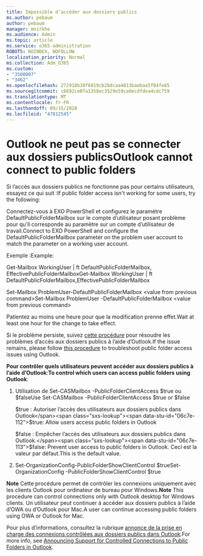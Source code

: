```yaml
---
title: Impossible d’accéder aux dossiers publics
ms.author: pebaum
author: pebaum
manager: mnirkhe
ms.audience: Admin
ms.topic: article
ms.service: o365-administration
ROBOTS: NOINDEX, NOFOLLOW
localization_priority: Normal
ms.collection: Adm_O365
ms.custom:
- "3500007"
- "3462"
ms.openlocfilehash: 272918b38f6019cb2bdcaa4013baebaa5f04fe85
ms.sourcegitcommit: c6692ce0fa1358ec3529e59ca0ecdfdea4cdc759
ms.translationtype: MT
ms.contentlocale: fr-FR
ms.lasthandoff: 09/15/2020
ms.locfileid: "47812545"
---
```

# <a name="outlook-cannot-connect-to-public-folders"></a><span data-ttu-id="06c7e-102">Outlook ne peut pas se connecter aux dossiers publics</span><span class="sxs-lookup"><span data-stu-id="06c7e-102">Outlook cannot connect to public folders</span></span>

<span data-ttu-id="06c7e-103">Si l’accès aux dossiers publics ne fonctionne pas pour certains utilisateurs, essayez ce qui suit :</span><span class="sxs-lookup"><span data-stu-id="06c7e-103">If public folder access isn't working for some users, try the following:</span></span>

<span data-ttu-id="06c7e-104">Connectez-vous à EXO PowerShell et configurez le paramètre DefaultPublicFolderMailbox sur le compte d’utilisateur posant problème pour qu’il corresponde au paramètre sur un compte d’utilisateur de travail.</span><span class="sxs-lookup"><span data-stu-id="06c7e-104">Connect to EXO PowerShell and configure the DefaultPublicFolderMailbox parameter on the problem user account to match the parameter on a working user account.</span></span>

<span data-ttu-id="06c7e-105">Exemple :</span><span class="sxs-lookup"><span data-stu-id="06c7e-105">Example:</span></span>

<span data-ttu-id="06c7e-106">Get-Mailbox WorkingUser | ft DefaultPublicFolderMailbox, EffectivePublicFolderMailbox</span><span class="sxs-lookup"><span data-stu-id="06c7e-106">Get-Mailbox WorkingUser | ft DefaultPublicFolderMailbox,EffectivePublicFolderMailbox</span></span>

<span data-ttu-id="06c7e-107">Set-Mailbox ProblemUser-DefaultPublicFolderMailbox \<value from previous command></span><span class="sxs-lookup"><span data-stu-id="06c7e-107">Set-Mailbox ProblemUser -DefaultPublicFolderMailbox \<value from previous command></span></span>

<span data-ttu-id="06c7e-108">Patientez au moins une heure pour que la modification prenne effet.</span><span class="sxs-lookup"><span data-stu-id="06c7e-108">Wait at least one hour for the change to take effect.</span></span>

<span data-ttu-id="06c7e-109">Si le problème persiste, suivez [cette procédure](https://aka.ms/pfcte) pour résoudre les problèmes d’accès aux dossiers publics à l’aide d’Outlook.</span><span class="sxs-lookup"><span data-stu-id="06c7e-109">If the issue remains, please follow [this procedure](https://aka.ms/pfcte) to troubleshoot public folder access issues using Outlook.</span></span>
 
<span data-ttu-id="06c7e-110">**Pour contrôler quels utilisateurs peuvent accéder aux dossiers publics à l’aide d’Outlook**:</span><span class="sxs-lookup"><span data-stu-id="06c7e-110">**To control which users can access public folders using Outlook**:</span></span>

1.  <span data-ttu-id="06c7e-111">Utilisation de Set-CASMailbox <mailboxname> -PublicFolderClientAccess $true ou $false</span><span class="sxs-lookup"><span data-stu-id="06c7e-111">Use Set-CASMailbox <mailboxname> -PublicFolderClientAccess $true or $false</span></span>  
      
    <span data-ttu-id="06c7e-112">$true : Autoriser l’accès des utilisateurs aux dossiers publics dans Outlook</span><span class="sxs-lookup"><span data-stu-id="06c7e-112">$true: Allow users access public folders in Outlook</span></span>  
      
    <span data-ttu-id="06c7e-113">$false : Empêcher l’accès des utilisateurs aux dossiers publics dans Outlook.</span><span class="sxs-lookup"><span data-stu-id="06c7e-113">$false: Prevent user access to public folders in Outlook.</span></span> <span data-ttu-id="06c7e-114">Ceci est la valeur par défaut.</span><span class="sxs-lookup"><span data-stu-id="06c7e-114">This is the default value.</span></span>  
        
2.  <span data-ttu-id="06c7e-115">Set-OrganizationConfig-PublicFolderShowClientControl $true</span><span class="sxs-lookup"><span data-stu-id="06c7e-115">Set-OrganizationConfig -PublicFolderShowClientControl $true</span></span>   
      
<span data-ttu-id="06c7e-116">**Note** Cette procédure permet de contrôler les connexions uniquement avec les clients Outlook pour ordinateur de bureau pour Windows.</span><span class="sxs-lookup"><span data-stu-id="06c7e-116">**Note** This procedure can control connections only with Outlook desktop for Windows clients.</span></span> <span data-ttu-id="06c7e-117">Un utilisateur peut continuer à accéder aux dossiers publics à l’aide d’OWA ou d’Outlook pour Mac.</span><span class="sxs-lookup"><span data-stu-id="06c7e-117">A user can continue accessing public folders using OWA or Outlook for Mac.</span></span>
 
<span data-ttu-id="06c7e-118">Pour plus d’informations, consultez la rubrique [annonce de la prise en charge des connexions contrôlées aux dossiers publics dans Outlook](https://aka.ms/controlpf).</span><span class="sxs-lookup"><span data-stu-id="06c7e-118">For more info, see [Announcing Support for Controlled Connections to Public Folders in Outlook](https://aka.ms/controlpf).</span></span>